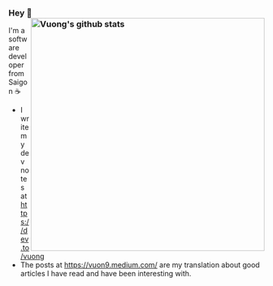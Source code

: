 ### Hey 👋 <a href="https://github.com/vuon9"><img src="https://github-readme-stats.vercel.app/api?username=vuon9&count_private=true&include_all_commits=true&hide_rank=true&theme=graywhite" align="right" width="460" alt="Vuong's github stats" /></a>

I'm a software developer from Saigon :coffee:

* I write my dev notes at https://dev.to/vuong
* The posts at https://vuon9.medium.com/ are my translation about good articles I have read and have been interesting with.
